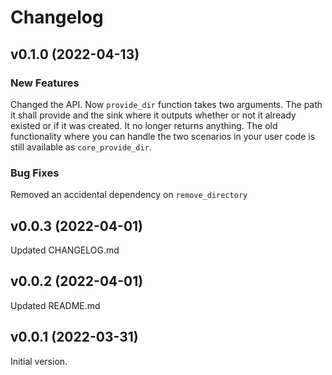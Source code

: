 # Changelog

## v0.1.0 (2022-04-13)

### New Features
Changed the API. Now `provide_dir` function takes two arguments. The path it shall provide and the sink where it outputs whether or not it already existed or if it was created. It no longer returns anything. The old functionality where you can handle the two scenarios in your user code is still available as `core_provide_dir`.

### Bug Fixes
Removed an accidental dependency on `remove_directory`

## v0.0.3 (2022-04-01)

Updated CHANGELOG.md

## v0.0.2 (2022-04-01)

Updated README.md

## v0.0.1 (2022-03-31)

Initial version.
